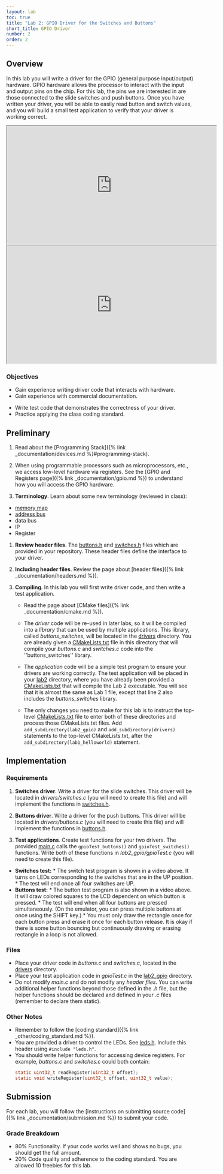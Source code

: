 ```yaml
---
layout: lab
toc: true
title: "Lab 2: GPIO Driver for the Switches and Buttons"
short_title: GPIO Driver
number: 2
order: 2
---
```


## Overview 
In this lab you will write a driver for the GPIO (general purpose input/output) hardware.  GPIO hardware allows the processor to interact with the input and output pins on the chip.  For this lab, the pins we are interested in are those connected to the slide switches and push buttons.  Once you have written your driver, you will be able to easily read button and switch values, and you will build a small test application to verify that your driver is working correct.
 
<!-- One you have completed the driver software, you will create test programs to verify that your driver code works correctly. -->

<iframe width="560" height="315" allow="fullscreen" src="https://www.youtube.com/embed/PaIXUnRUg-4"> </iframe>

<iframe width="560" height="315" allow="fullscreen" src="https://www.youtube.com/embed/QYQlwwn_CJs"> </iframe>


### Objectives 
  - Gain experience writing driver code that interacts with hardware.
  - Gain experience with commercial documentation.
  <!-- - Understand how the GPIO IP block functions and write low-level code to communicate with it (instead of using the functions provided by *xgpio.h*). -->
  <!-- - Learn how to write low-level software to interface with buttons and switches. -->
  <!-- - Write reusable code that you may use in later labs. -->
  - Write test code that demonstrates the correctness of your driver.
  - Practice applying the class coding standard.
  <!-- - Gain additional practice with the graphic library and the LCD. -->

## Preliminary 

1. Read about the [Programming Stack]({% link _documentation/devices.md %}#programming-stack).

1. When using programmable processors such as microprocessors, etc., we access low-level hardware via registers. See the [GPIO and Registers page]({% link _documentation/gpio.md %}) to understand how you will access the GPIO hardware.

1. **Terminology**. Learn about some new terminology (reviewed in class):
  * [memory map](https://en.wikipedia.org/wiki/Memory_map)
  * [address bus](https://en.wikipedia.org/wiki/Address_bus)
  * data bus
  * IP
  * Register

1. **Review header files**. The [buttons.h]({{site.github.fileurl}}/drivers/buttons.h) and [switches.h]({{site.github.fileurl}}/drivers/switches.h) files which are provided in your repository.  These header files define the interface to your driver.

1. **Including header files**. Review the page about [header files]({% link _documentation/headers.md %}). 

1. **Compiling**.  In this lab you will first write driver code, and then write a test application.  
    * Read the page about [CMake files]({% link _documentation/cmake.md %}).
    * The *driver* code will be re-used in later labs, so it will be compiled into a *library* that can be used by multiple applications. This library, called *buttons_switches*, will be located in the [drivers](https://github.com/byu-cpe/ecen330_student/tree/main/drivers) directory.  You are already given a [CMakeLists.txt]({{site.github.fileurl}}/drivers/CMakeLists.txt) file in this directory that will compile your *buttons.c* and *switches.c* code into the ''buttons_switches'' library.

    * The *application* code will be a simple test program to ensure your drivers are working correctly.  The test application will be placed in your [lab2](https://github.com/byu-cpe/ecen330_student/tree/main/lab2_gpio) directory, where you have already been provided a [CMakeLists.txt]({{site.github.fileurl}}/lab2_gpio/CMakeLists.txt) that will compile the Lab 2 executable.  You will see that it is almost the same as Lab 1 file, except that line 2 also includes the *buttons_switches* library.

    * The only changes you need to make for this lab is to instruct the top-level [CMakeLists.txt]({{site.github.fileurl}}/CMakeLists.txt) file to enter both of these directories and process those CMakeLists.txt files.  Add  `add_subdirectory(lab2_gpio)` and `add_subdirectory(drivers)` statements to the top-level CMakeLists.txt, after the `add_subdirectory(lab1_helloworld)` statement.


## Implementation 

### Requirements 

1. **Switches driver**.  Write a driver for the slide switches.  This driver will be located in *drivers/switches.c* (you will need to create this file) and will implement the functions in [switches.h]({{site.github.fileurl}}/drivers/switches.h).  

1. **Buttons driver**. Write a driver for the push buttons.  This driver will be located in *drivers/buttons.c* (you will need to create this file) and will implement the functions in [buttons.h]({{site.github.fileurl}}/drivers/buttons.h).

1. **Test applications**.  Create test functions for your two drivers.  The provided [main.c]({{site.github.fileurl}}/lab2_gpio/main.c) calls the `gpioTest_buttons()` and `gpioTest_switches()` functions.  Write both of these functions in *lab2_gpio/gpioTest.c* (you will need to create this file). 
  * **Switches test:** 
        * The switch test program is shown in a video above.  It turns on LEDs corresponding to the switches that are in the UP position.  
        * The test will end once all four switches are UP.
  * **Buttons test:**
        * The button test program is also shown in a video above. It will draw colored squares to the LCD dependent on which button is pressed. 
        * The test will end when all four buttons are pressed simultaneously.  (On the emulator, you can press multiple buttons at once using the SHIFT key.)
        * You must only draw the rectangle once for each button press and erase it once for each button release. It is okay if there is some button bouncing but continuously drawing or erasing rectangle in a loop is not allowed.

### Files
* Place your driver code in *buttons.c* and *switches.c*, located in the [drivers]() directory.
* Place your test application code in *gpioTest.c* in the [lab2_gpio]() directory. 
* Do not modify *main.c* and do not modify any *header files*.  You can write additional helper functions beyond those defined in the *.h* file, but the helper functions should be declared and defined in your *.c* files (remember to declare them static). 

### Other Notes
  - Remember to follow the [coding standard]({% link _other/coding_standard.md %}).
  - You are provided a driver to control the LEDs. See [leds.h]({{site.github.fileurl}}/include/leds.h).  Include this header using `#include "leds.h"`. 
  - You should write helper functions for accessing device registers.  For example, *buttons.c* and *switches.c* could both contain:
      ```c
      static uint32_t readRegister(uint32_t offset);
      static void writeRegister(uint32_t offset, uint32_t value);
      ```

##  Submission

For each lab, you will follow the [instructions on submitting source code]({% link _documentation/submission.md %}) to submit your code.

### Grade Breakdown 
  * 80% Functionality. If your code works well and shows no bugs, you should get the full amount.
  * 20% Code quality and adherence to the coding standard. You are allowed 10 freebies for this lab.


